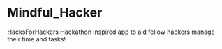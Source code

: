 # Mindful_Hacker
HacksForHackers Hackathon inspired app to aid fellow hackers manage their time and tasks!
